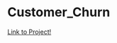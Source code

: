 # Customer_Churn

[Link to Project!](https://github.com/abhay-loves-data/Customer_Churn/blob/master/Customer-Churn.pdf)
